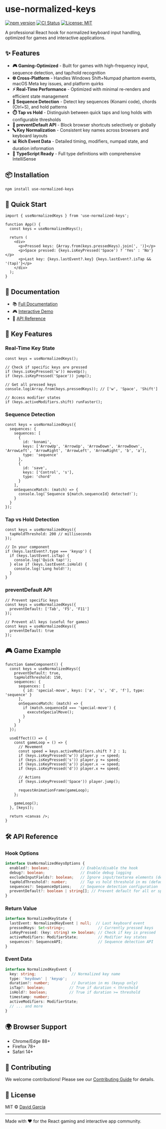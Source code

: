 # use-normalized-keys

[![npm version](https://img.shields.io/npm/v/use-normalized-keys.svg)](https://www.npmjs.com/package/use-normalized-keys)
[![CI Status](https://github.com/DavGarcia/use-normalized-keys/workflows/CI/badge.svg)](https://github.com/DavGarcia/use-normalized-keys/actions/workflows/ci.yml)
[![License: MIT](https://img.shields.io/badge/License-MIT-yellow.svg)](https://opensource.org/licenses/MIT)

A professional React hook for normalized keyboard input handling, optimized for games and interactive applications.

## ✨ Features

- **🎮 Gaming-Optimized** - Built for games with high-frequency input, sequence detection, and tap/hold recognition
- **🌐 Cross-Platform** - Handles Windows Shift+Numpad phantom events, macOS Meta key issues, and platform quirks
- **⚡ Real-Time Performance** - Optimized with minimal re-renders and efficient state management
- **🎹 Sequence Detection** - Detect key sequences (Konami code), chords (Ctrl+S), and hold patterns
- **⏱️ Tap vs Hold** - Distinguish between quick taps and long holds with configurable thresholds
- **🚫 preventDefault API** - Block browser shortcuts selectively or globally
- **🔤 Key Normalization** - Consistent key names across browsers and keyboard layouts
- **📊 Rich Event Data** - Detailed timing, modifiers, numpad state, and duration information
- **📝 TypeScript Ready** - Full type definitions with comprehensive IntelliSense

## 📦 Installation

```bash
npm install use-normalized-keys
```

## 🚀 Quick Start

```tsx
import { useNormalizedKeys } from 'use-normalized-keys';

function App() {
  const keys = useNormalizedKeys();
  
  return (
    <div>
      <p>Pressed keys: {Array.from(keys.pressedKeys).join(', ')}</p>
      <p>Space pressed: {keys.isKeyPressed('Space') ? 'Yes' : 'No'}</p>
      <p>Last key: {keys.lastEvent?.key} {keys.lastEvent?.isTap && '(tap)'}</p>
    </div>
  );
}
```

## 📖 Documentation

- 📚 [Full Documentation](https://davgarcia.github.io/use-normalized-keys/)
- 🎮 [Interactive Demo](https://davgarcia.github.io/use-normalized-keys/demo/)
- 🔧 [API Reference](https://davgarcia.github.io/use-normalized-keys/api.html)

## 🎯 Key Features

### Real-Time Key State

```tsx
const keys = useNormalizedKeys();

// Check if specific keys are pressed
if (keys.isKeyPressed('w')) moveUp();
if (keys.isKeyPressed('Space')) jump();

// Get all pressed keys
console.log(Array.from(keys.pressedKeys)); // ['w', 'Space', 'Shift']

// Access modifier states
if (keys.activeModifiers.shift) runFaster();
```

### Sequence Detection

```tsx
const keys = useNormalizedKeys({
  sequences: {
    sequences: [
      {
        id: 'konami',
        keys: ['ArrowUp', 'ArrowUp', 'ArrowDown', 'ArrowDown', 'ArrowLeft', 'ArrowRight', 'ArrowLeft', 'ArrowRight', 'b', 'a'],
        type: 'sequence'
      },
      {
        id: 'save',
        keys: ['Control', 's'],
        type: 'chord'
      }
    ],
    onSequenceMatch: (match) => {
      console.log(`Sequence ${match.sequenceId} detected!`);
    }
  }
});
```

### Tap vs Hold Detection

```tsx
const keys = useNormalizedKeys({ 
  tapHoldThreshold: 200 // milliseconds
});

// In your component
if (keys.lastEvent?.type === 'keyup') {
  if (keys.lastEvent.isTap) {
    console.log('Quick tap!');
  } else if (keys.lastEvent.isHold) {
    console.log('Long hold!');
  }
}
```

### preventDefault API

```tsx
// Prevent specific keys
const keys = useNormalizedKeys({
  preventDefault: ['Tab', 'F5', 'F11']
});

// Prevent all keys (useful for games)
const keys = useNormalizedKeys({
  preventDefault: true
});
```

## 🎮 Game Example

```tsx
function GameComponent() {
  const keys = useNormalizedKeys({
    preventDefault: true,
    tapHoldThreshold: 150,
    sequences: {
      sequences: [
        { id: 'special-move', keys: ['a', 's', 'd', 'f'], type: 'sequence' }
      ],
      onSequenceMatch: (match) => {
        if (match.sequenceId === 'special-move') {
          executeSpecialMove();
        }
      }
    }
  });

  useEffect(() => {
    const gameLoop = () => {
      // Movement
      const speed = keys.activeModifiers.shift ? 2 : 1;
      if (keys.isKeyPressed('w')) player.y -= speed;
      if (keys.isKeyPressed('s')) player.y += speed;
      if (keys.isKeyPressed('a')) player.x -= speed;
      if (keys.isKeyPressed('d')) player.x += speed;
      
      // Actions
      if (keys.isKeyPressed('Space')) player.jump();
      
      requestAnimationFrame(gameLoop);
    };
    
    gameLoop();
  }, [keys]);
  
  return <canvas />;
}
```

## 🛠️ API Reference

### Hook Options

```typescript
interface UseNormalizedKeysOptions {
  enabled?: boolean;              // Enable/disable the hook
  debug?: boolean;                // Enable debug logging
  excludeInputFields?: boolean;   // Ignore input/textarea elements (default: true)
  tapHoldThreshold?: number;      // Tap vs hold threshold in ms (default: 200)
  sequences?: SequenceOptions;    // Sequence detection configuration
  preventDefault?: boolean | string[]; // Prevent default for all or specific keys
}
```

### Return Value

```typescript
interface NormalizedKeyState {
  lastEvent: NormalizedKeyEvent | null;  // Last keyboard event
  pressedKeys: Set<string>;               // Currently pressed keys
  isKeyPressed: (key: string) => boolean; // Check if key is pressed
  activeModifiers: ModifierState;         // Modifier key states
  sequences?: SequenceAPI;                // Sequence detection API
}
```

### Event Data

```typescript
interface NormalizedKeyEvent {
  key: string;                // Normalized key name
  type: 'keydown' | 'keyup';
  duration?: number;          // Duration in ms (keyup only)
  isTap?: boolean;           // True if duration < threshold
  isHold?: boolean;          // True if duration >= threshold
  timestamp: number;
  activeModifiers: ModifierState;
  // ... and more
}
```

## 🌍 Browser Support

- Chrome/Edge 88+
- Firefox 78+
- Safari 14+

## 🤝 Contributing

We welcome contributions! Please see our [Contributing Guide](https://github.com/DavGarcia/use-normalized-keys/blob/main/CONTRIBUTING.md) for details.

## 📄 License

MIT © [David Garcia](https://github.com/DavGarcia)

---

Made with ❤️ for the React gaming and interactive app community.